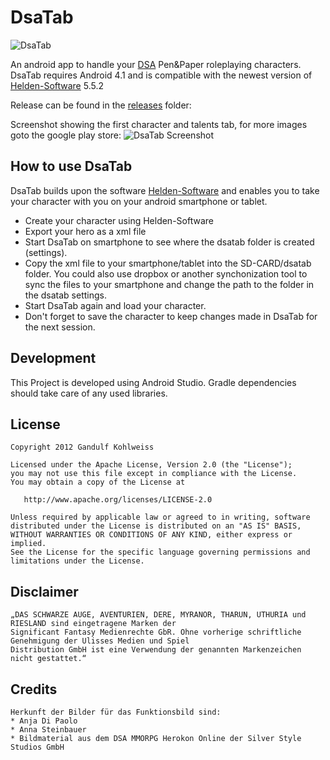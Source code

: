 DsaTab
======
![DsaTab](Web/function.jpg)

An android app to handle your [DSA][2] Pen&amp;Paper roleplaying characters.
DsaTab requires Android 4.1 and is compatible with the newest version of [Helden-Software][1] 5.5.2

Release can be found in the [releases](https://github.com/gandulf/DsaTab/tree/master/Releases) folder:

Screenshot showing the first character and talents tab, for more images goto the google play store:
![DsaTab Screenshot](Web/screen.png)

## How to use DsaTab

DsaTab builds upon the software [Helden-Software][1] and enables you to take your character with you on your android smartphone or tablet.

* Create your character using Helden-Software
* Export your hero as a xml file
* Start DsaTab on smartphone to see where the dsatab folder is created (settings).
* Copy the xml file to your smartphone/tablet into the SD-CARD/dsatab folder. You could also use dropbox or another synchonization tool to sync the files to your smartphone and change the path to the folder in the dsatab settings.
* Start DsaTab again and load your character.
* Don't forget to save the character to keep changes made in DsaTab for the next session.

## Development

This Project is developed using Android Studio. Gradle dependencies should take care of any used libraries.

## License

    Copyright 2012 Gandulf Kohlweiss

    Licensed under the Apache License, Version 2.0 (the "License");
    you may not use this file except in compliance with the License.
    You may obtain a copy of the License at

       http://www.apache.org/licenses/LICENSE-2.0

    Unless required by applicable law or agreed to in writing, software
    distributed under the License is distributed on an "AS IS" BASIS,
    WITHOUT WARRANTIES OR CONDITIONS OF ANY KIND, either express or implied.
    See the License for the specific language governing permissions and
    limitations under the License.

## Disclaimer

    „DAS SCHWARZE AUGE, AVENTURIEN, DERE, MYRANOR, THARUN, UTHURIA und RIESLAND sind eingetragene Marken der
    Significant Fantasy Medienrechte GbR. Ohne vorherige schriftliche Genehmigung der Ulisses Medien und Spiel
    Distribution GmbH ist eine Verwendung der genannten Markenzeichen nicht gestattet.“

## Credits

    Herkunft der Bilder für das Funktionsbild sind:
    * Anja Di Paolo
    * Anna Steinbauer
    * Bildmaterial aus dem DSA MMORPG Herokon Online der Silver Style Studios GmbH
     
[1]: http://www.helden-software.de/
[2]: http://www.dasschwarzeauge.de/
[5]: https://github.com/gandulf/GuiLib
[6]: https://github.com/nhaarman/ListViewAnimations
[7]: https://github.com/chrisbanes/PhotoView
[8]: https://github.com/Espiandev/ShowcaseView
[9]: https://github.com/castorflex/FlipImageView
[10]: https://github.com/paramvir-b/AndroidGridViewCompatLib
